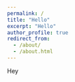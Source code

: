 ```yaml
---
permalink: /
title: "Hello"
excerpt: "Hello"
author_profile: true
redirect_from: 
  - /about/
  - /about.html
---
```


Hey